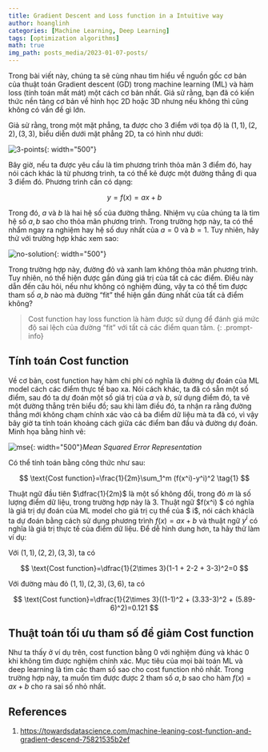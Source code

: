 ```yaml
---
title: Gradient Descent and Loss function in a Intuitive way
author: hoanglinh
categories: [Machine Learning, Deep Learning]
tags: [optimization algorithms]
math: true
img_path: posts_media/2023-01-07-posts/
---
```


Trong bài viết này, chúng ta sẽ cùng nhau tìm hiểu về nguồn gốc cơ bản của thuật toán Gradient descent (GD) trong machine learning (ML) và hàm loss (tính toán mất mát) một cách cơ bản nhất. Giả sử rằng, bạn đã có kiến thức nền tảng cơ bản về hình học 2D hoặc 3D nhưng nếu không thì cũng không có vấn đề gì lớn.

Giả sử rằng, trong một mặt phẳng, ta được cho 3 điểm với tọa độ là $(1, 1), (2, 2), (3, 3)$, biểu diễn dưới mặt phẳng 2D, ta có hình như dưới:

![3-points](plot-3-points.png){: width="500"}

Bây giờ, nếu ta được yêu cầu là tìm phương trình thỏa mãn 3 điểm đó, hay nói cách khác là từ phương trình, ta có thể kẻ được một đường thẳng đi qua 3 điểm đó. Phương trình cần có dạng:

$$
y = f(x) = ax+ b
$$

Trong đó, $a$ và $b$ là hai hệ số của đường thẳng. Nhiệm vụ của chúng ta là tìm hệ số $a, b$ sao cho thỏa mãn phương trình. Trong trường hợp này, ta có thể nhẩm ngay ra nghiệm hay hệ số duy nhất của $a=0$ và $b=1$. Tuy nhiên, hãy thử với trường hợp khác xem sao:

![no-solution](3-lines-no-solution.png){: width="500"}

Trong trường hợp này, đường đỏ và xanh lam không thỏa mãn phương trình. Tuy nhiên, nó thể hiện được gần đúng giá trị của tất cả các điểm.  Điều này dẫn đến câu hỏi, nếu như không có nghiệm đúng, vậy ta có thể tìm được tham số $a,b$ nào mà đường “fit” thể hiện gần đúng nhất của tất cả điểm không? 

>  Cost function hay loss function là hàm được sử dụng để đánh giá mức độ sai lệch của đường “fit” với tất cả các điểm quan tâm.
{: .prompt-info}

## Tính toán Cost function

Về cơ bản, cost function hay hàm chi phí có nghĩa là đường dự đoán của ML model cách các điểm thực tế  bao xa. Nói cách khác, ta đã có sẵn một số điểm, sau đó ta dự đoán một số giá trị của $a$ và $b$, sử dụng điểm đó, ta vẽ một đường thẳng trên biểu đồ; sau khi làm điều đó, ta nhận ra rằng đường thẳng mới không chạm chính xác vào cả ba điểm dữ liệu mà ta đã có, vì vậy bây giờ ta tính toán khoảng cách giữa các điểm ban đầu và đường dự đoán. Minh họa bằng hình vẽ:

![mse](mse.png){: width="500"}_Mean Squared Error Representation_

Có thể tính toán bằng công thức như sau:

$$
\text{Cost function}=\frac{1}{2m}\sum_1^m (f(x^i)-y^i)^2 \tag{1}
$$

Thuật ngữ đầu tiên $\dfrac{1}{2m}$ là một số không đổi, trong đó $m$ là số lượng điểm dữ liệu, trong trường hợp này là 3. Thuật ngữ $f(x^i) $ có nghĩa là giá trị dự đoán của ML model cho giá trị cụ thể của $ i$, nói cách kháclà ta dự đoán bằng cách sử dụng phương trình $f(x)=ax + b$ và thuật ngữ $y^i$ có nghĩa là giá trị thực tế của điểm dữ liệu. Để dễ hình dung hơn, ta hãy thử làm ví dụ:

Với $(1, 1), (2, 2), (3, 3)$, ta có 

$$
\text{Cost function}=\dfrac{1}{2\times 3}(1-1 + 2-2 + 3-3)^2=0
$$

Với đường màu đỏ $(1, 1), (2, 3), (3, 6)$, ta có 

$$
\text{Cost function}=\dfrac{1}{2\times 3}((1-1)^2 + (3.33-3)^2 + (5.89-6)^2)=0.121
$$

## Thuật toán tối ưu tham số để giảm Cost function

Như ta thấy ở ví dụ trên, cost function bằng 0 với nghiệm đúng và khác 0 khi không tìm được nghiệm chính xác. Mục tiêu của mọi bài toán ML và deep learning là tìm các tham số sao cho cost function nhỏ nhất. Trong trường hợp này, ta muốn tìm được được 2 tham số $a,b$ sao cho hàm $f(x)=ax+b$ cho ra sai số nhỏ nhất.

## References

1.  <https://towardsdatascience.com/machine-leaning-cost-function-and-gradient-descend-75821535b2ef>
